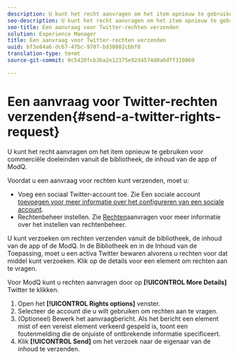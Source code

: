 ```yaml
---
description: U kunt het recht aanvragen om het item opnieuw te gebruiken voor commerciële doeleinden vanuit de bibliotheek, de inhoud van de app of ModQ.
seo-description: U kunt het recht aanvragen om het item opnieuw te gebruiken voor commerciële doeleinden vanuit de bibliotheek, de inhoud van de app of ModQ.
seo-title: Een aanvraag voor Twitter-rechten verzenden
solution: Experience Manager
title: Een aanvraag voor Twitter-rechten verzenden
uuid: bf3e84a6-dc67-47bc-9707-bd30882cbbf0
translation-type: tm+mt
source-git-commit: 0c5420fcb3ba2e12375e92d4574d0a6dff310869

---
```



# Een aanvraag voor Twitter-rechten verzenden{#send-a-twitter-rights-request}

U kunt het recht aanvragen om het item opnieuw te gebruiken voor commerciële doeleinden vanuit de bibliotheek, de inhoud van de app of ModQ.

Voordat u een aanvraag voor rechten kunt verzenden, moet u:

* Voeg een sociaal Twitter-account toe. Zie Een sociale account [toevoegen voor meer informatie over het configureren van een sociale account](../c-users-creating-accounts-with-studio-access/t-configure-social-accout-instagram/t-configure-social-accout-instagram.md#t_configure_social_accout_instagram).
* Rechtenbeheer instellen. Zie [Rechten](../c-how-requesting-rights-works/c-how-requesting-rights-works.md#c_how_requesting_rights_works)aanvragen voor meer informatie over het instellen van rechtenbeheer.

U kunt verzoeken om rechten verzenden vanuit de bibliotheek, de inhoud van de app of de ModQ. In de Bibliotheek en in de Inhoud van de Toepassing, moet u een activa Twitter bewaren alvorens u rechten voor dat middel kunt verzoeken. Klik op de details voor een element om rechten aan te vragen.

Voor ModQ kunt u rechten aanvragen door op **[!UICONTROL More Details]** Twitter te klikken.

1. Open het **[!UICONTROL Rights options]** venster.
1. Selecteer de account die u wilt gebruiken om rechten aan te vragen.
1. (Optioneel) Bewerk het aanvraagbericht. Als het bericht een element mist of een vereist element verkeerd gespeld is, toont een foutenmelding die de onjuiste of ontbrekende informatie specificeert.
1. Klik **[!UICONTROL Send]** om het verzoek naar de eigenaar van de inhoud te verzenden.
